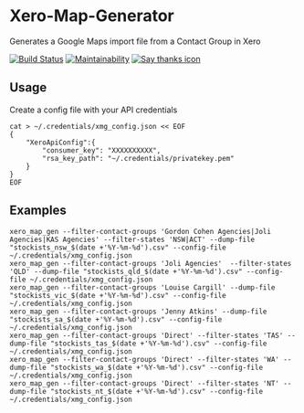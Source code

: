# Xero-Map-Generator
Generates a Google Maps import file from a Contact Group in Xero

[![Build Status](https://travis-ci.org/derwentx/Xero-Map-Generator.svg?branch=master)](https://travis-ci.org/derwentx/Xero-Map-Generator)
[![Maintainability](https://api.codeclimate.com/v1/badges/8fde8d3562484457ae4b/maintainability)](https://codeclimate.com/github/derwentx/Xero-Map-Generator/maintainability)
[![Say thanks icon](https://img.shields.io/badge/Say%20Thanks-!-1EAEDB.svg)](https://saythanks.io/to/derwentx)


## Usage

Create a config file with your API credentials
```
cat > ~/.credentials/xmg_config.json << EOF
{
    "XeroApiConfig":{
        "consumer_key": "XXXXXXXXXX",
        "rsa_key_path": "~/.credentials/privatekey.pem"
    }
}
EOF
```

## Examples

```
xero_map_gen --filter-contact-groups 'Gordon Cohen Agencies|Joli Agencies|KAS Agencies' --filter-states 'NSW|ACT' --dump-file "stockists_nsw_$(date +'%Y-%m-%d').csv" --config-file ~/.credentials/xmg_config.json
xero_map_gen --filter-contact-groups 'Joli Agencies'  --filter-states 'QLD' --dump-file "stockists_qld_$(date +'%Y-%m-%d').csv" --config-file ~/.credentials/xmg_config.json
xero_map_gen --filter-contact-groups 'Louise Cargill' --dump-file "stockists_vic_$(date +'%Y-%m-%d').csv" --config-file ~/.credentials/xmg_config.json
xero_map_gen --filter-contact-groups 'Jenny Atkins' --dump-file "stockists_sa_$(date +'%Y-%m-%d').csv" --config-file ~/.credentials/xmg_config.json
xero_map_gen --filter-contact-groups 'Direct' --filter-states 'TAS' --dump-file "stockists_tas_$(date +'%Y-%m-%d').csv" --config-file ~/.credentials/xmg_config.json
xero_map_gen --filter-contact-groups 'Direct' --filter-states 'WA' --dump-file "stockists_wa_$(date +'%Y-%m-%d').csv" --config-file ~/.credentials/xmg_config.json
xero_map_gen --filter-contact-groups 'Direct' --filter-states 'NT' --dump-file "stockists_nt_$(date +'%Y-%m-%d').csv" --config-file ~/.credentials/xmg_config.json
```
